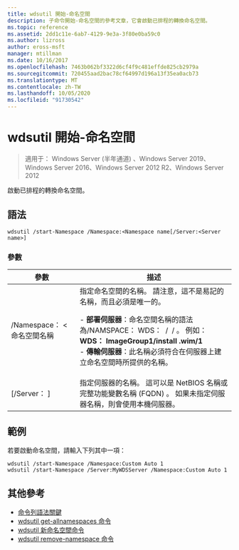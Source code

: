 ```yaml
---
title: wdsutil 開始-命名空間
description: 子命令開始-命名空間的參考文章，它會啟動已排程的轉換命名空間。
ms.topic: reference
ms.assetid: 2dd1c11e-6ab7-4129-9e3a-3f80e0ba59c0
ms.author: lizross
author: eross-msft
manager: mtillman
ms.date: 10/16/2017
ms.openlocfilehash: 7463b062bf3322d6cf4f9c481effde825cb2979a
ms.sourcegitcommit: 720455aad2bac78cf64997d196a13f35ea0acb73
ms.translationtype: MT
ms.contentlocale: zh-TW
ms.lasthandoff: 10/05/2020
ms.locfileid: "91730542"
---
```

# <a name="wdsutil-start-namespace"></a>wdsutil 開始-命名空間

> 適用于： Windows Server (半年通道) 、Windows Server 2019、Windows Server 2016、Windows Server 2012 R2、Windows Server 2012

啟動已排程的轉換命名空間。

## <a name="syntax"></a>語法
```
wdsutil /start-Namespace /Namespace:<Namespace name[/Server:<Server name>]
```
### <a name="parameters"></a>參數

|          參數          |                                                                                                                                                                                             描述                                                                                                                                                                                             |
|-----------------------------|-----------------------------------------------------------------------------------------------------------------------------------------------------------------------------------------------------------------------------------------------------------------------------------------------------------------------------------------------------------------------------------------------------|
| /Namespace： <命名空間名稱| 指定命名空間的名稱。 請注意，這不是易記的名稱，而且必須是唯一的。<p>-   **部署伺服器**：命名空間名稱的語法為/NAMSPACE： WDS： <Image group> / <Image name> / <Index> 。 例如： **WDS： ImageGroup1/install .wim/1**<br />-   **傳輸伺服器**：此名稱必須符合在伺服器上建立命名空間時所提供的名稱。 |
|   [/Server： <Server name> ]   |                                                                                                           指定伺服器的名稱。 這可以是 NetBIOS 名稱或完整功能變數名稱 (FQDN) 。 如果未指定伺服器名稱，則會使用本機伺服器。                                                                                                           |

## <a name="examples"></a>範例
若要啟動命名空間，請輸入下列其中一項：
```
wdsutil /start-Namespace /Namespace:Custom Auto 1
wdsutil /start-Namespace /Server:MyWDSServer /Namespace:Custom Auto 1
```
## <a name="additional-references"></a>其他參考
- [命令列語法關鍵](command-line-syntax-key.md)
- [wdsutil get-allnamespaces 命令](wdsutil-get-allnamespaces.md)
- [wdsutil 新命名空間命令](wdsutil-new-namespace.md)
- [wdsutil remove-namespace 命令](wdsutil-remove-namespace.md)

